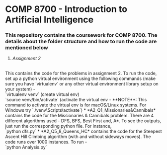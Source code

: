 # COMP 8700 - Introduction to Artificial Intelligence
### This repository contains the coursework for COMP 8700. The details about the folder structure and how to run the code are mentioned below

1. *Assignment 2*
<br>
This contains the code for the problems in assignment 2. To run the code, set up a python virtual environment using the following commands (make sure you have `virtualenv` or any other virtual environment library setup on your system) - <br>
`virtualenv venv` (create virtual env) <br>
`source venv/bin/activate` (activate the virtual env - **NOTE**: This command to activate the virtual env is for macOS/Linux systems. For Windows try `.\venv\Scripts\activate`)
* *A2_Q1_Missionaries&Cannibals* contains the code for the Missionaries & Cannibals problem. There are 4 different algorithms used - DFS, BFS, Best First and, A*. To see the outputs, just run the corresponding python file. For instance, <br> `python dfs.py`
* *A2_Q5_8_Queens_HC* contains the code for the Steepest Ascent Hill Climbing algorithm (with and without sideways moves). The code runs over 1000 instances. To run - <br> `python Analysis.py`